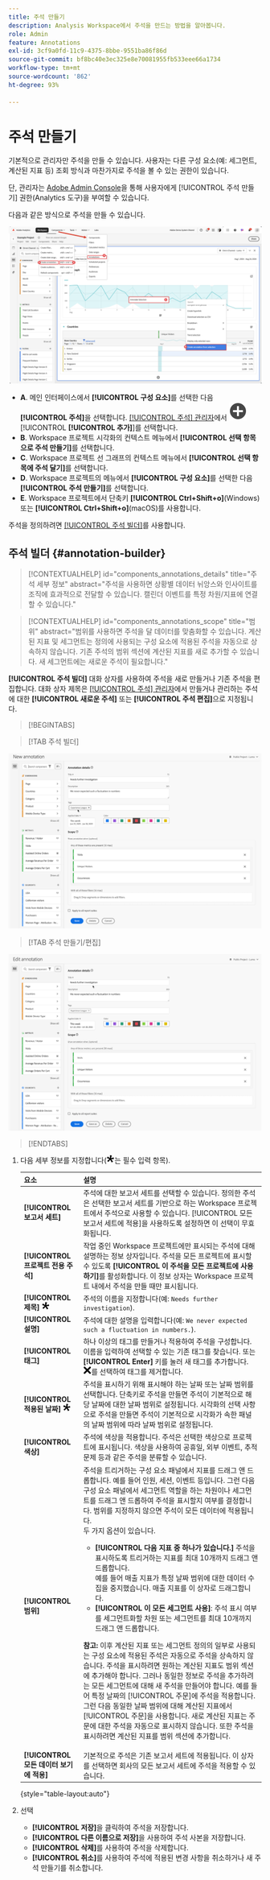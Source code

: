 ```yaml
---
title: 주석 만들기
description: Analysis Workspace에서 주석을 만드는 방법을 알아봅니다.
role: Admin
feature: Annotations
exl-id: 3cf9a0fd-11c9-4375-8bbe-9551ba86f86d
source-git-commit: bf8bc40e3ec325e8e70081955fb533eee66a1734
workflow-type: tm+mt
source-wordcount: '862'
ht-degree: 93%

---
```


# 주석 만들기

기본적으로 관리자만 주석을 만들 수 있습니다. 사용자는 다른 구성 요소(예: 세그먼트, 계산된 지표 등) 조회 방식과 마찬가지로 주석을 볼 수 있는 권한이 있습니다.


단, 관리자는 [Adobe Admin Console](https://experienceleague.adobe.com/docs/analytics/admin/admin-console/permissions/analytics-tools.html)을 통해 사용자에게 [!UICONTROL 주석 만들기] 권한(Analytics 도구)을 부여할 수 있습니다.

다음과 같은 방식으로 주석을 만들 수 있습니다.

![주석 만들기](assets/create-annotation.png)

* **A**. 메인 인터페이스에서 **[!UICONTROL 구성 요소]**&#x200B;를 선택한 다음 **[!UICONTROL 주석]**&#x200B;을 선택합니다. [[!UICONTROL 주석] 관리자](/help/analyze/analysis-workspace/components/annotations/manage-annotations.md)에서 ![AddCircle](/help/assets/icons/AddCircle.svg) [!UICONTROL **[!UICONTROL 추가]**]를 선택합니다.
* **B**. Workspace 프로젝트 시각화의 컨텍스트 메뉴에서 **[!UICONTROL 선택 항목으로 주석 만들기]**&#x200B;를 선택합니다.
* **C**. Workspace 프로젝트 선 그래프의 컨텍스트 메뉴에서 **[!UICONTROL 선택 항목에 주석 달기]**&#x200B;를 선택합니다.
* **D**. Workspace 프로젝트의 메뉴에서 **[!UICONTROL 구성 요소]**&#x200B;를 선택한 다음 **[!UICONTROL 주석 만들기]**&#x200B;를 선택합니다.
* **E**.  Workspace 프로젝트에서 단축키 **[!UICONTROL Ctrl+Shift+o]**(Windows) 또는 **[!UICONTROL Ctrl+Shift+o]**(macOS)를 사용합니다.

주석을 정의하려면 [[!UICONTROL 주석 빌더]](#annotation-builder)를 사용합니다.



## 주석 빌더 {#annotation-builder}

>[!CONTEXTUALHELP]
>id="components_annotations_details"
>title="주석 세부 정보"
>abstract="주석을 사용하면 상황별 데이터 뉘앙스와 인사이트를 조직에 효과적으로 전달할 수 있습니다. 캘린더 이벤트를 특정 차원/지표에 연결할 수 있습니다."

>[!CONTEXTUALHELP]
>id="components_annotations_scope"
>title="범위"
>abstract="범위를 사용하면 주석을 달 데이터를 맞춤화할 수 있습니다. 계산된 지표 및 세그먼트는 정의에 사용되는 구성 요소에 적용된 주석을 자동으로 상속하지 않습니다. 기존 주석의 범위 섹션에 계산된 지표를 새로 추가할 수 있습니다. 새 세그먼트에는 새로운 주석이 필요합니다."



**[!UICONTROL 주석 빌더]** 대화 상자를 사용하여 주석을 새로 만들거나 기존 주석을 편집합니다. 대화 상자 제목은 [[!UICONTROL 주석] 관리자](/help/analyze/analysis-workspace/components/annotations/manage-annotations.md)에서 만들거나 관리하는 주석에 대한 **[!UICONTROL 새로운 주석]** 또는 **[!UICONTROL 주석 편집]**&#x200B;으로 지정됩니다.


>[!BEGINTABS]

>[!TAB 주석 빌더]

![다음 섹션에 설명된 필드와 옵션을 보여 주는 주석 세부 정보 창입니다.](assets/annotation-builder.png)

>[!TAB 주석 만들기/편집]

![다음 섹션에 설명된 필드와 옵션을 보여 주는 주석 세부 정보 창입니다.](assets/create-edit-annotation.png)

>[!ENDTABS]

1. 다음 세부 정보를 지정합니다(![필수](/help/assets/icons/Required.svg)는 필수 입력 항목).

   | 요소 | 설명 |
   | --- | --- |
   | **[!UICONTROL 보고서 세트]** | 주석에 대한 보고서 세트를 선택할 수 있습니다. 정의한 주석은 선택한 보고서 세트를 기반으로 하는 Workspace 프로젝트에서 주석으로 사용할 수 있습니다. [!UICONTROL 모든 보고서 세트에 적용]을 사용하도록 설정하면 이 선택이 무효화됩니다. |
   | **[!UICONTROL 프로젝트 전용 주석]** | 작업 중인 Workspace 프로젝트에만 표시되는 주석에 대해 설명하는 정보 상자입니다. 주석을 모든 프로젝트에 표시할 수 있도록 **[!UICONTROL 이 주석을 모든 프로젝트에 사용하기]**&#x200B;를 활성화합니다. 이 정보 상자는 Workspace 프로젝트 내에서 주석을 만들 때만 표시됩니다. |
   | **[!UICONTROL 제목]** ![필수](/help/assets/icons/Required.svg) | 주석의 이름을 지정합니다(예: `Needs further investigation`). |
   | **[!UICONTROL 설명]** | 주석에 대한 설명을 입력합니다(예: `We never expected such a fluctuation in numbers.`). |
   | **[!UICONTROL 태그]** | 하나 이상의 태그를 만들거나 적용하여 주석을 구성합니다. 이름을 입력하여 선택할 수 있는 기존 태그를 찾습니다. 또는 **[!UICONTROL Enter]** 키를 눌러 새 태그를 추가합니다. ![CrossSize75](/help/assets/icons/CrossSize75.svg)를 선택하여 태그를 제거합니다. |
   | **[!UICONTROL 적용된 날짜]** ![필수](/help/assets/icons/Required.svg) | 주석을 표시하기 위해 표시해야 하는 날짜 또는 날짜 범위를 선택합니다. 단축키로 주석을 만들면 주석이 기본적으로 해당 날짜에 대한 날짜 범위로 설정됩니다. 시각화의 선택 사항으로 주석을 만들면 주석이 기본적으로 시각화가 속한 패널의 날짜 범위에 따라 날짜 범위로 설정됩니다. |
   | **[!UICONTROL 색상]** | 주석에 색상을 적용합니다. 주석은 선택한 색상으로 프로젝트에 표시됩니다. 색상을 사용하여 공휴일, 외부 이벤트, 추적 문제 등과 같은 주석을 분류할 수 있습니다. |
   | **[!UICONTROL 범위]** | 주석을 트리거하는 구성 요소 패널에서 지표를 드래그 앤 드롭합니다. 예를 들어 인원, 세션, 이벤트 등입니다. 그런 다음 구성 요소 패널에서 세그먼트 역할을 하는 차원이나 세그먼트를 드래그 앤 드롭하여 주석을 표시할지 여부를 결정합니다. 범위를 지정하지 않으면 주석이 모든 데이터에 적용됩니다. <br/>두 가지 옵션이 있습니다.<ul><li>**[!UICONTROL 다음 지표 중 하나가 있습니다.]** 주석을 표시하도록 트리거하는 지표를 최대 10개까지 드래그 앤 드롭합니다.<br/>예를 들어 매출 지표가 특정 날짜 범위에 대한 데이터 수집을 중지했습니다. 매출 지표를 이 상자로 드래그합니다.</li><li>**[!UICONTROL 이 모든 세그먼트 사용]**: 주석 표시 여부를 세그먼트화할 차원 또는 세그먼트를 최대 10개까지 드래그 앤 드롭합니다.</li></ul><p><p>**참고:** 이후 계산된 지표 또는 세그먼트 정의의 일부로 사용되는 구성 요소에 적용된 주석은 자동으로 주석을 상속하지 않습니다. 주석을 표시하려면 원하는 계산된 지표도 범위 섹션에 추가해야 합니다. 그러나 동일한 정보로 주석을 추가하려는 모든 세그먼트에 대해 새 주석을 만들어야 합니다. 예를 들어 특정 날짜의 [!UICONTROL 주문]에 주석을 적용합니다. 그런 다음 동일한 날짜 범위에 대해 계산된 지표에서 [!UICONTROL 주문]을 사용합니다. 새로 계산된 지표는 주문에 대한 주석을 자동으로 표시하지 않습니다. 또한 주석을 표시하려면 계산된 지표를 범위 섹션에 추가합니다. |
   | **[!UICONTROL 모든 데이터 보기에 적용]** | 기본적으로 주석은 기존 보고서 세트에 적용됩니다. 이 상자를 선택하면 회사의 모든 보고서 세트에 주석을 적용할 수 있습니다. |

   {style="table-layout:auto"}

1. 선택
   * **[!UICONTROL 저장]**&#x200B;을 클릭하여 주석을 저장합니다.
   * **[!UICONTROL 다른 이름으로 저장]**&#x200B;을 사용하여 주석 사본을 저장합니다.
   * **[!UICONTROL 삭제]**&#x200B;를 사용하여 주석을 삭제합니다.
   * **[!UICONTROL 취소]**&#x200B;를 사용하여 주석에 적용된 변경 사항을 취소하거나 새 주석 만들기를 취소합니다.
